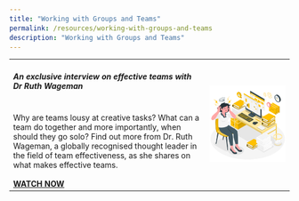 ```yaml
---
title: "Working with Groups and Teams"
permalink: /resources/working-with-groups-and-teams
description: "Working with Groups and Teams"
---
```

<table><col width="70%"><col width="30%">

<tr><td><h5><b>An exclusive interview on effective teams with Dr Ruth Wageman </b> </h5><br>
Why are teams lousy at creative tasks? What can a team do together and more importantly, when should they go solo? Find out more from Dr. Ruth Wageman, a globally recognised thought leader in the field of team effectiveness, as she shares on what makes effective teams.<br><br><a href ="https://vimeo.com/363214549/f7c60c79c1"><b>WATCH NOW</b></a></td> <td><img src="/images/stress.jpg"></td></tr>
